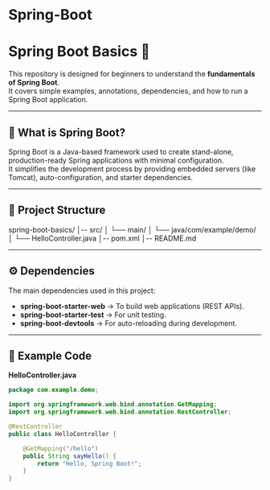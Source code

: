 # Spring-Boot

# Spring Boot Basics 🚀

This repository is designed for beginners to understand the **fundamentals of Spring Boot**.  
It covers simple examples, annotations, dependencies, and how to run a Spring Boot application.  

---

## 📌 What is Spring Boot?
Spring Boot is a Java-based framework used to create stand-alone, production-ready Spring applications with minimal configuration.  
It simplifies the development process by providing embedded servers (like Tomcat), auto-configuration, and starter dependencies.

---

## 📂 Project Structure
spring-boot-basics/
│-- src/
│ └── main/
│ └── java/com/example/demo/
│ └── HelloController.java
│-- pom.xml
│-- README.md


---

## ⚙️ Dependencies
The main dependencies used in this project:
- **spring-boot-starter-web** → To build web applications (REST APIs).
- **spring-boot-starter-test** → For unit testing.
- **spring-boot-devtools** → For auto-reloading during development.

---

## 📄 Example Code

**HelloController.java**
```java
package com.example.demo;

import org.springframework.web.bind.annotation.GetMapping;
import org.springframework.web.bind.annotation.RestController;

@RestController
public class HelloController {

    @GetMapping("/hello")
    public String sayHello() {
        return "Hello, Spring Boot!";
    }
}
